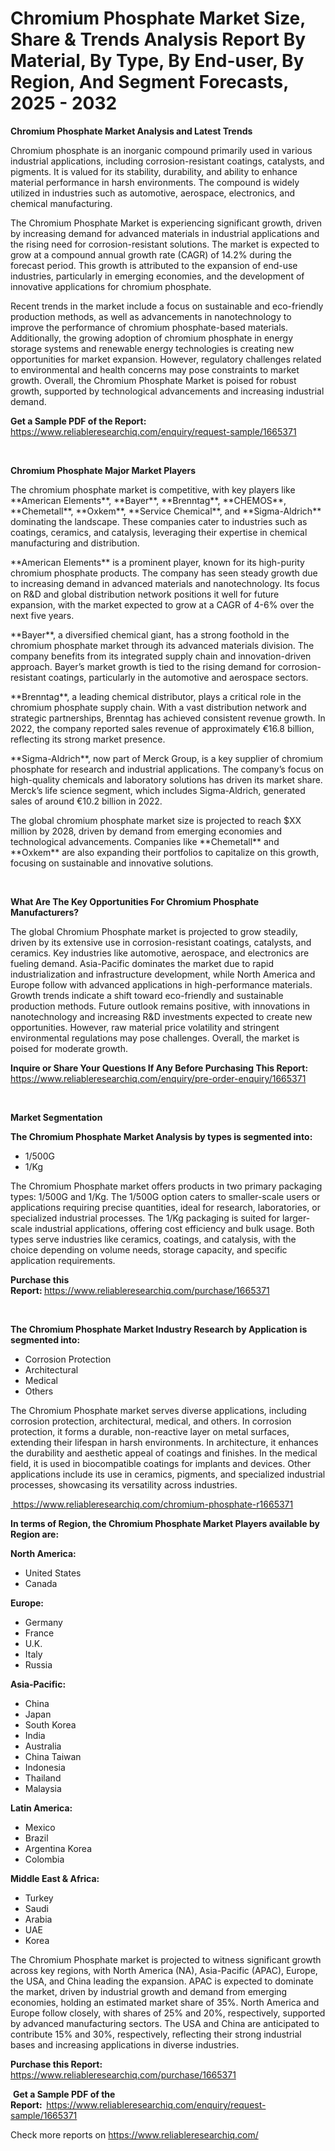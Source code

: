 <p><h1>Chromium Phosphate Market Size, Share & Trends Analysis Report By Material, By Type, By End-user, By Region, And Segment Forecasts, 2025 - 2032</h1></p><p><strong>Chromium Phosphate Market Analysis and Latest Trends</strong></p>
<p><p>Chromium phosphate is an inorganic compound primarily used in various industrial applications, including corrosion-resistant coatings, catalysts, and pigments. It is valued for its stability, durability, and ability to enhance material performance in harsh environments. The compound is widely utilized in industries such as automotive, aerospace, electronics, and chemical manufacturing.</p><p>The Chromium Phosphate Market is experiencing significant growth, driven by increasing demand for advanced materials in industrial applications and the rising need for corrosion-resistant solutions. The market is expected to grow at a compound annual growth rate (CAGR) of 14.2% during the forecast period. This growth is attributed to the expansion of end-use industries, particularly in emerging economies, and the development of innovative applications for chromium phosphate.</p><p>Recent trends in the market include a focus on sustainable and eco-friendly production methods, as well as advancements in nanotechnology to improve the performance of chromium phosphate-based materials. Additionally, the growing adoption of chromium phosphate in energy storage systems and renewable energy technologies is creating new opportunities for market expansion. However, regulatory challenges related to environmental and health concerns may pose constraints to market growth. Overall, the Chromium Phosphate Market is poised for robust growth, supported by technological advancements and increasing industrial demand.</p></p>
<p><strong>Get a Sample PDF of the Report:&nbsp;</strong> <a href="https://www.reliableresearchiq.com/enquiry/request-sample/1665371?utm_campaign=1842&utm_medium=2&utm_source=Github&utm_content=ia&utm_term=26012025&utm_id=chromium-phosphate">https://www.reliableresearchiq.com/enquiry/request-sample/1665371</a></p>
<p>&nbsp;</p>
<p><strong>Chromium Phosphate Major Market Players</strong></p>
<p><p>The chromium phosphate market is competitive, with key players like **American Elements**, **Bayer**, **Brenntag**, **CHEMOS**, **Chemetall**, **Oxkem**, **Service Chemical**, and **Sigma-Aldrich** dominating the landscape. These companies cater to industries such as coatings, ceramics, and catalysis, leveraging their expertise in chemical manufacturing and distribution.</p><p>**American Elements** is a prominent player, known for its high-purity chromium phosphate products. The company has seen steady growth due to increasing demand in advanced materials and nanotechnology. Its focus on R&D and global distribution network positions it well for future expansion, with the market expected to grow at a CAGR of 4-6% over the next five years.</p><p>**Bayer**, a diversified chemical giant, has a strong foothold in the chromium phosphate market through its advanced materials division. The company benefits from its integrated supply chain and innovation-driven approach. Bayer’s market growth is tied to the rising demand for corrosion-resistant coatings, particularly in the automotive and aerospace sectors.</p><p>**Brenntag**, a leading chemical distributor, plays a critical role in the chromium phosphate supply chain. With a vast distribution network and strategic partnerships, Brenntag has achieved consistent revenue growth. In 2022, the company reported sales revenue of approximately €16.8 billion, reflecting its strong market presence.</p><p>**Sigma-Aldrich**, now part of Merck Group, is a key supplier of chromium phosphate for research and industrial applications. The company’s focus on high-quality chemicals and laboratory solutions has driven its market share. Merck’s life science segment, which includes Sigma-Aldrich, generated sales of around €10.2 billion in 2022.</p><p>The global chromium phosphate market size is projected to reach $XX million by 2028, driven by demand from emerging economies and technological advancements. Companies like **Chemetall** and **Oxkem** are also expanding their portfolios to capitalize on this growth, focusing on sustainable and innovative solutions.</p></p>
<p>&nbsp;</p>
<p><strong>What Are The Key Opportunities For Chromium Phosphate Manufacturers?</strong></p>
<p><p>The global Chromium Phosphate market is projected to grow steadily, driven by its extensive use in corrosion-resistant coatings, catalysts, and ceramics. Key industries like automotive, aerospace, and electronics are fueling demand. Asia-Pacific dominates the market due to rapid industrialization and infrastructure development, while North America and Europe follow with advanced applications in high-performance materials. Growth trends indicate a shift toward eco-friendly and sustainable production methods. Future outlook remains positive, with innovations in nanotechnology and increasing R&D investments expected to create new opportunities. However, raw material price volatility and stringent environmental regulations may pose challenges. Overall, the market is poised for moderate growth.</p></p>
<p><strong>Inquire or Share Your Questions If Any Before Purchasing This Report:</strong> <a href="https://www.reliableresearchiq.com/enquiry/pre-order-enquiry/1665371?utm_campaign=1842&utm_medium=2&utm_source=Github&utm_content=ia&utm_term=26012025&utm_id=chromium-phosphate">https://www.reliableresearchiq.com/enquiry/pre-order-enquiry/1665371</a></p>
<p>&nbsp;</p>
<p><strong>Market Segmentation</strong></p>
<p><strong>The Chromium Phosphate Market Analysis by types is segmented into:</strong></p>
<p><ul><li>1/500G</li><li>1/Kg</li></ul></p>
<p><p>The Chromium Phosphate market offers products in two primary packaging types: 1/500G and 1/Kg. The 1/500G option caters to smaller-scale users or applications requiring precise quantities, ideal for research, laboratories, or specialized industrial processes. The 1/Kg packaging is suited for larger-scale industrial applications, offering cost efficiency and bulk usage. Both types serve industries like ceramics, coatings, and catalysis, with the choice depending on volume needs, storage capacity, and specific application requirements.</p></p>
<p><strong>Purchase this Report:&nbsp;</strong><a href="https://www.reliableresearchiq.com/purchase/1665371?utm_campaign=1842&utm_medium=2&utm_source=Github&utm_content=ia&utm_term=26012025&utm_id=chromium-phosphate">https://www.reliableresearchiq.com/purchase/1665371</a></p>
<p>&nbsp;</p>
<p><strong>The Chromium Phosphate Market Industry Research by Application is segmented into:</strong></p>
<p><ul><li>Corrosion Protection</li><li>Architectural</li><li>Medical</li><li>Others</li></ul></p>
<p><p>The Chromium Phosphate market serves diverse applications, including corrosion protection, architectural, medical, and others. In corrosion protection, it forms a durable, non-reactive layer on metal surfaces, extending their lifespan in harsh environments. In architecture, it enhances the durability and aesthetic appeal of coatings and finishes. In the medical field, it is used in biocompatible coatings for implants and devices. Other applications include its use in ceramics, pigments, and specialized industrial processes, showcasing its versatility across industries.</p></p>
<p><a href="https://www.reliableresearchiq.com/chromium-phosphate-r1665371?utm_campaign=1842&utm_medium=2&utm_source=Github&utm_content=ia&utm_term=26012025&utm_id=chromium-phosphate">&nbsp;https://www.reliableresearchiq.com/chromium-phosphate-r1665371</a></p>
<p><strong>In terms of Region, the Chromium Phosphate Market Players available by Region are:</strong></p>
<p>
    <p> <strong> North America: </strong>
        <ul>
            <li>United States</li>
            <li>Canada</li>
        </ul>
        </p> 
    <p> <strong> Europe: </strong>
        <ul>
            <li>Germany</li>
            <li>France</li>
            <li>U.K.</li>
            <li>Italy</li>
            <li>Russia</li>
        </ul>
        </p> 
    <p> <strong> Asia-Pacific: </strong>
        <ul>
            <li>China</li>
            <li>Japan</li>
            <li>South Korea</li>
            <li>India</li>
            <li>Australia</li>
            <li>China Taiwan</li>
            <li>Indonesia</li>
            <li>Thailand</li>
            <li>Malaysia</li>
        </ul>
        </p> 
    <p> <strong> Latin America: </strong>
        <ul>
            <li>Mexico</li>
            <li>Brazil</li>
            <li>Argentina Korea</li>
            <li>Colombia</li>
        </ul>
        </p> 
    <p> <strong> Middle East & Africa: </strong>
        <ul>
            <li>Turkey</li>
            <li>Saudi</li>
            <li>Arabia</li>
            <li>UAE</li>
            <li>Korea</li>
        </ul>
    </p>
    </p>
<p><p>The Chromium Phosphate market is projected to witness significant growth across key regions, with North America (NA), Asia-Pacific (APAC), Europe, the USA, and China leading the expansion. APAC is expected to dominate the market, driven by industrial growth and demand from emerging economies, holding an estimated market share of 35%. North America and Europe follow closely, with shares of 25% and 20%, respectively, supported by advanced manufacturing sectors. The USA and China are anticipated to contribute 15% and 30%, respectively, reflecting their strong industrial bases and increasing applications in diverse industries.</p></p>
<p><strong>Purchase this Report: </strong><a href="https://www.reliableresearchiq.com/purchase/1665371?utm_campaign=1842&utm_medium=2&utm_source=Github&utm_content=ia&utm_term=26012025&utm_id=chromium-phosphate">https://www.reliableresearchiq.com/purchase/1665371</a></p>
<p>&nbsp;<strong>Get a Sample PDF of the Report:&nbsp;&nbsp;</strong><a href="https://www.reliableresearchiq.com/enquiry/request-sample/1665371?utm_campaign=1842&utm_medium=2&utm_source=Github&utm_content=ia&utm_term=26012025&utm_id=chromium-phosphate">https://www.reliableresearchiq.com/enquiry/request-sample/1665371</a></p>
<p><strong></strong></p>
<p>Check more reports on <a href="https://www.reliableresearchiq.com/?utm_campaign=1842&utm_medium=2&utm_source=Github&utm_content=ia&utm_term=26012025&utm_id=chromium-phosphate">https://www.reliableresearchiq.com/</a></p>